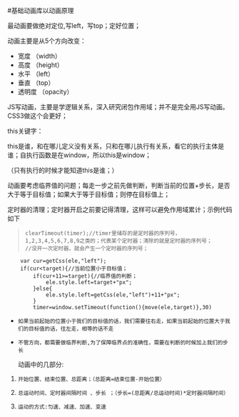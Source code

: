 #基础动画库以动画原理

最动画要做绝对定位,写left，写top；定好位置；

动画主要是从5个方向改变：


- 宽度 （width）
- 高度 （height）
- 水平 （left）
- 垂直 （top）
- 透明度 （opacity）

JS写动画，主要是学逻辑关系，深入研究闭包作用域；并不是完全用JS写动画。CSS3做这个会更好；

this关键字：

this是谁，和在哪儿定义没有关系，只和在哪儿执行有关系，看它的执行主体是谁；自执行函数是在window，所以this是window；

（只有执行的时候才能知道this是谁；）

动画要考虑临界值的问题；每走一步之前先做判断，判断当前的位置+步长，是否大于等于目标值；如果大于等于目标值；则停在目标值上；

定时器的清理；定时器开启之前要记得清理，这样可以避免作用域累计；示例代码如下

 
>     clearTimeout(timer);//timer里储存的是定时器的序列号，1,2,3,4,5,6,7,8,9之类的；代表某个定时器；清除的就是定时器的序列号；
>     //没开一次定时器，就会产生一个定时器的序列号；
>    
        var cur=getCss(ele,"left");
        if(cur<target){//当前位置小于目标值；
            if(cur+11>=target){//临界值的判断；
                ele.style.left=target+"px";
            }else{
                ele.style.left=getCss(ele,"left")+11+"px";
            }
            timer=window.setTimeout(function(){move(ele,target)},30)



-     如果当前起始的位置小于我们的目标值的话，我们需要往右走，如果当前起始的位置大于我们的目标值的话，往左走，相等的话不走
-     不管方向，都需要做临界判断,为了保障临界点的准确性，需要在判断的时候加上我们的步长
    

   动画中的几部分:

1.     开始位置、结束位置、总距离；（总距离=结束位置-开始位置）
1.     总运动时间、定时器间隔时间 、步长 ；（步长=(总距离/总运动时间)*定时器间隔时间）
1.     运动的方式:匀速、减速、加速、变速